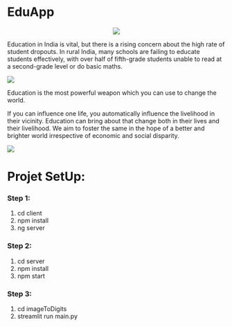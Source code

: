 # EduApp
<p align='center'>
  <img src="https://github.com/zugzwang03/eduApp/assets/95460021/afcb0ade-7c8a-427b-9b46-4d617a049978">
  <p>
  Education in India is vital, but there is a rising concern about the high rate of student dropouts. In rural India, many schools are failing to educate students effectively, with over half of fifth-grade students unable to read at a second-grade level or do basic maths.
  </p><img src="https://github.com/zugzwang03/eduApp/assets/95460021/5571b582-a644-42da-a708-567387ca4495">
</p>
<p>
  Education is the most powerful weapon which you can use to change the world.
  <p>
      If you can influence one life, you automatically influence the livelihood in their vicinity. Education can bring about that change both in their lives and their livelihood. We aim to foster the same in the hope of a better and brighter world irrespective of economic and social disparity.
    </p>
</p>
<img src="https://github.com/zugzwang03/eduApp/assets/95460021/6f212a5d-ff13-4c89-8839-b15089c779ea">

<h1>Projet SetUp:</h1>

<h3> Step 1: </h3>
<ol>
<li> cd client</li>
<li> npm install </li>
<li> ng server </li>
</ol> 
<h3> Step 2: </h3>
<ol>
<li> cd server </li>
<li> npm install</li>
<li> npm start </li>
</ol>
<h3> Step 3: </h3>
<ol>
<li> cd imageToDigits </li>
<li> streamlit run main.py </li>
</ol>


